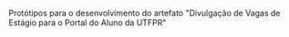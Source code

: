 Protótipos para o desenvolvimento do artefato "Divulgação de Vagas de Estágio para o Portal do Aluno da UTFPR"
